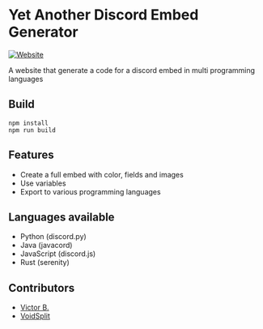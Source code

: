 # Yet Another Discord Embed Generator

[![Website](https://img.shields.io/website?url=https%3A%2F%2Fvoidsplit.github.io%2FYet-Another-Discord-Embed-Generator%2F)](https://voidsplit.github.io/Yet-Another-Discord-Embed-Generator/)

A website that generate a code for a discord embed in multi programming languages

## Build

```
npm install
npm run build
```

## Features

- Create a full embed with color, fields and images
- Use variables
- Export to various programming languages

## Languages available

- Python (discord.py)
- Java (javacord)
- JavaScript (discord.js)
- Rust (serenity)

## Contributors

- <a href="https://github.com/victorbnl">Victor B.</a>
- <a href="https://github.com/VoidSplit">VoidSplit</a>
